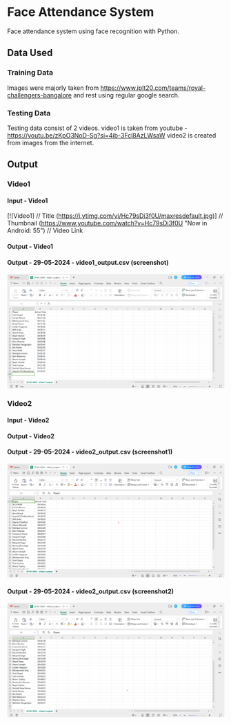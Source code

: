 # Face Attendance System

Face attendance system using face recognition with Python.

## Data Used

### Training Data
Images were majorly taken from https://www.iplt20.com/teams/royal-challengers-bangalore and rest using regular google search.

### Testing Data
Testing data consist of 2 videos.
video1 is taken from youtube - https://youtu.be/zKpO3NoD-Sg?si=4ib-3Fcl8AzLWsaW
video2 is created from images from the internet.


## Output

### Video1 

#### Input - Video1
[![Video1]          // Title
(https://i.ytimg.com/vi/Hc79sDi3f0U/maxresdefault.jpg)] // Thumbnail
(https://www.youtube.com/watch?v=Hc79sDi3f0U "Now in Android: 55")    // Video Link

#### Output - Video1

#### Output - 29-05-2024 - video1_output.csv (screenshot)
![screenshot1](https://github.com/dlp369/Face-Attendance-System/blob/main/29-05-2024%20-%20video1_output.csv%20(screenshot).png)



### Video2 

#### Input - Video2


#### Output - Video2

#### Output - 29-05-2024 - video2_output.csv (screenshot1)
![screenshot2](https://github.com/dlp369/Face-Attendance-System/blob/main/29-05-2024%20-%20video2_output.csv%20(screenshot1).png)

#### Output - 29-05-2024 - video2_output.csv (screenshot2)
![screenshot2](https://github.com/dlp369/Face-Attendance-System/blob/main/29-05-2024%20-%20video2_output.csv%20(screenshot2).png)

